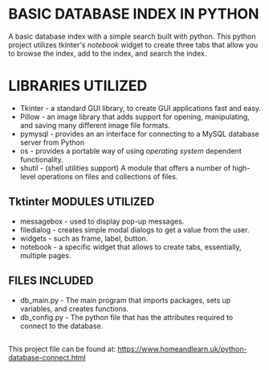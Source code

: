 # BASIC DATABASE INDEX IN PYTHON
A basic database index with a simple search built with python.
This python project utilizes tkinter's *notebook* widget to create three tabs that allow you to browse the index, add to the index, and search the index. 


# LIBRARIES UTILIZED

* Tkinter - a standard GUI library, to create GUI applications fast and easy.
* Pillow - an image library that adds support for opening, manipulating, and saving many different image file formats.
* pymysql - provides an an interface for connecting to a MySQL database server from Python
* os - provides a portable way of using _operating system_ dependent functionality.
* shutil - (shell utilities support) A module that offers a number of high-level operations on files and collections of files.

## Tktinter MODULES UTILIZED
* messagebox - used to display pop-up messages.
* filedialog - creates simple modal dialogs to get a value from the user.
* widgets - such as frame, label, button.
* notebook -  a specific widget that allows to create tabs, essentially, multiple pages. 

## FILES INCLUDED

* db_main.py - The main program that imports packages, sets up variables, and creates functions.
* db_config.py - The python file that has the attributes required to connect to the database. 
## 
## 
## 
## 
## 
This project file can be found at:  https://www.homeandlearn.uk/python-database-connect.html
